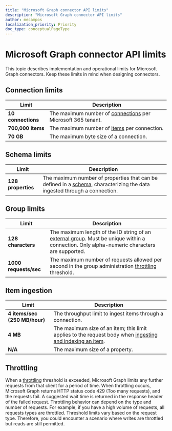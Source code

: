 ```yaml
---
title: "Microsoft Graph connector API limits"
description: "Microsoft Graph connector API limits"
author: mecampos
localization_priority: Priority
doc_type: conceptualPageType
---
```


# Microsoft Graph connector API limits

This topic describes implementation and operational limits for Microsoft Graph connectors. Keep these limits in mind when designing connectors.

## Connection limits

| **Limit** | **Description** |
| --- | --- |
| **10 connections** | The maximum number of [connections](/graph/api/resources/externalconnection?view=graph-rest-beta&preserve-view=true) per Microsoft 365 tenant. |
| **700,000 items** | The maximum number of [items](/graph/api/resources/externalitem?view=graph-rest-beta&preserve-view=true) per connection. |
| **70 GB** | The maximum byte size of a connection. |

## Schema limits

| **Limit** | **Description** |
| --- | --- |
| **128 properties** | The maximum number of properties that can be defined in a [schema](/graph/api/resources/schema?view=graph-rest-beta&preserve-view=true), characterizing the data ingested through a connection. |

## Group limits

| **Limit** | **Description** |
| --- | --- |
| **128 characters** | The maximum length of the ID string of an [external group](/graph/api/resources/externalgroup?view=graph-rest-beta&preserve-view=true). Must be unique within a connection. Only alpha-numeric characters are supported. |
| **1000 requests/sec** | The maximum number of requests allowed per second in the group administration [throttling](#throttling) threshold. |

## Item ingestion

| **Limit** | **Description** |
| --- | --- |
| **4 items/sec (250 MB/hour)** | The throughput limit to ingest items through a connection. |
| **4 MB** | The maximum size of an item; this limit applies to the request body when [ingesting and indexing an item](/graph/api/externalconnection-put-items?view=graph-rest-beta&preserve-view=true). |
| **N/A** | The maximum size of a property. |

## Throttling

When a [throttling](throttling.md) threshold is exceeded, Microsoft Graph limits any further requests from that client for a period of time. When throttling occurs, Microsoft Graph returns HTTP status code 429 (Too many requests), and the requests fail. A suggested wait time is returned in the response header of the failed request. Throttling behavior can depend on the type and number of requests. For example, if you have a high volume of requests, all requests types are throttled. Threshold limits vary based on the request type. Therefore, you could encounter a scenario where writes are throttled but reads are still permitted.